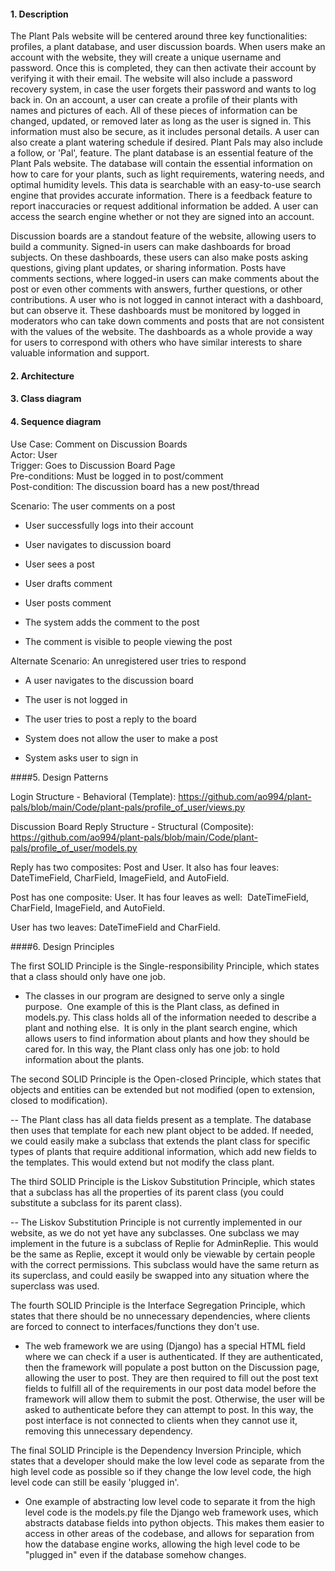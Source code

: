 #### 1\. Description

The Plant Pals website will be centered around three key functionalities: profiles, a plant database, and user discussion boards. When users make an account with the website, they will create a unique username and password. Once this is completed, they can then activate their account by verifying it with their email. The website will also include a password recovery system, in case the user forgets their password and wants to log back in. On an account, a user can create a profile of their plants with names and pictures of each. All of these pieces of information can be changed, updated, or removed later as long as the user is signed in. This information must also be secure, as it includes personal details. A user can also create a plant watering schedule if desired. Plant Pals may also include a follow, or 'Pal', feature. The plant database is an essential feature of the Plant Pals website. The database will contain the essential information on how to care for your plants, such as light requirements, watering needs, and optimal humidity levels. This data is searchable with an easy-to-use search engine that provides accurate information. There is a feedback feature to report inaccuracies or request additional information be added. A user can access the search engine whether or not they are signed into an account. 

Discussion boards are a standout feature of the website, allowing users to build a community. Signed-in users can make dashboards for broad subjects. On these dashboards, these users can also make posts asking questions, giving plant updates, or sharing information. Posts have comments sections, where logged-in users can make comments about the post or even other comments with answers, further questions, or other contributions. A user who is not logged in cannot interact with a dashboard, but can observe it. These dashboards must be monitored by logged in moderators who can take down comments and posts that are not consistent with the values of the website. The dashboards as a whole provide a way for users to correspond with others who have similar interests to share valuable information and support.

#### 2\. Architecture

#### 3\. Class diagram 

#### 4\. Sequence diagram

Use Case: Comment on Discussion Boards\
Actor: User\
Trigger: Goes to Discussion Board Page\
Pre-conditions: Must be logged in to post/comment\
Post-condition: The discussion board has a new post/thread

Scenario: The user comments on a post

-   User successfully logs into their account

-   User navigates to discussion board

-   User sees a post

-   User drafts comment

-   User posts comment

-   The system adds the comment to the post 

-   The comment is visible to people viewing the post

Alternate Scenario: An unregistered user tries to respond

-   A user navigates to the discussion board

-   The user is not logged in

-   The user tries to post a reply to the board

-   System does not allow the user to make a post

-   System asks user to sign in

####5\. Design Patterns

Login Structure - Behavioral (Template):
<https://github.com/ao994/plant-pals/blob/main/Code/plant-pals/profile_of_user/views.py>

Discussion Board Reply Structure - Structural (Composite): 
<https://github.com/ao994/plant-pals/blob/main/Code/plant-pals/profile_of_user/models.py>

Reply has two composites: Post and User. It also has four leaves: DateTimeField, CharField, ImageField, and AutoField. 

Post has one composite: User. It has four leaves as well:  DateTimeField, CharField, ImageField, and AutoField. 

User has two leaves: DateTimeField and CharField.

####6\. Design Principles

The first SOLID Principle is the Single-responsibility Principle, which states that a class should only have one job.

-   The classes in our program are designed to serve only a single purpose.  One example of this is the Plant class, as defined in models.py. This class holds all of the information needed to describe a plant and nothing else.  It is only in the plant search engine, which allows users to find information about plants and how they should be cared for. In this way, the Plant class only has one job: to hold information about the plants.

The second SOLID Principle is the Open-closed Principle, which states that objects and entities can be extended but not modified (open to extension, closed to modification).

-- The Plant class has all data fields present as a template. The database then uses that template for each new plant object to be added. If needed, we could easily make a subclass that extends the plant class for specific types of plants that require additional information, which add new fields to the templates. This would extend but not modify the class plant.

The third SOLID Principle is the Liskov Substitution Principle, which states that a subclass has all the properties of its parent class (you could substitute a subclass for its parent class).

-- The Liskov Substitution Principle is not currently implemented in our website, as we do not yet have any subclasses. One subclass we may implement in the future is a subclass of Replie for AdminReplie. This would be the same as Replie, except it would only be viewable by certain people with the correct permissions. This subclass would have the same return as its superclass, and could easily be swapped into any situation where the superclass was used. 

The fourth SOLID Principle is the Interface Segregation Principle, which states that there should be no unnecessary dependencies, where clients are forced to connect to interfaces/functions they don't use.

-   The web framework we are using (Django) has a special HTML field where we can check if a user is authenticated. If they are authenticated, then the framework will populate a post button on the Discussion page, allowing the user to post. They are then required to fill out the post text fields to fulfill all of the requirements in our post data model before the framework will allow them to submit the post. Otherwise, the user will be asked to authenticate before they can attempt to post. In this way, the post interface is not connected to clients when they cannot use it, removing this unnecessary dependency. 

The final SOLID Principle is the Dependency Inversion Principle, which states that a developer should make the low level code as separate from the high level code as possible so if they change the low level code, the high level code can still be easily 'plugged in'.

-   One example of abstracting low level code to separate it from the high level code is the models.py file the Django web framework uses, which abstracts database fields into python objects. This makes them easier to access in other areas of the codebase, and allows for separation from how the database engine works, allowing the high level code to be "plugged in" even if the database somehow changes.